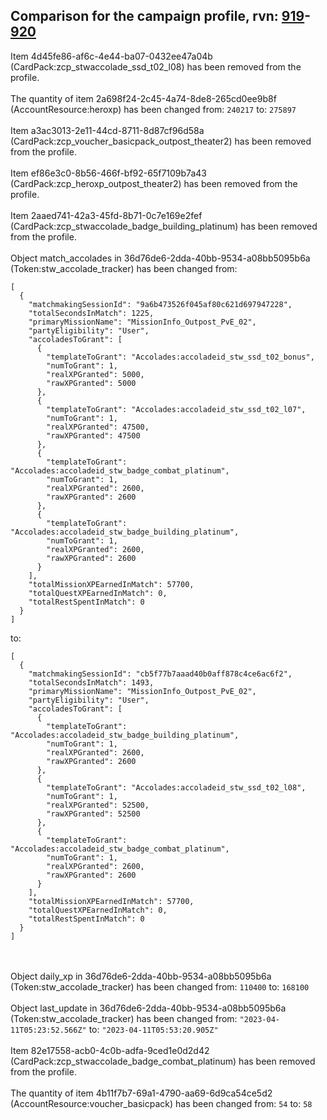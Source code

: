 ## Comparison for the campaign profile, rvn: [919](https://github.com/PRO100KatYT/FortniteProfileRevisions/tree/main/profiles/campaign/919%20campaign.json)-[920](https://github.com/PRO100KatYT/FortniteProfileRevisions/tree/main/profiles/campaign/920%20campaign.json)

Item 4d45fe86-af6c-4e44-ba07-0432ee47a04b (CardPack:zcp_stwaccolade_ssd_t02_l08) has been removed from the profile.
<br><br>
The quantity of item 2a698f24-2c45-4a74-8de8-265cd0ee9b8f (AccountResource:heroxp) has been changed from: `240217` to: `275897`
<br><br>
Item a3ac3013-2e11-44cd-8711-8d87cf96d58a (CardPack:zcp_voucher_basicpack_outpost_theater2) has been removed from the profile.
<br><br>
Item ef86e3c0-8b56-466f-bf92-65f7109b7a43 (CardPack:zcp_heroxp_outpost_theater2) has been removed from the profile.
<br><br>
Item 2aaed741-42a3-45fd-8b71-0c7e169e2fef (CardPack:zcp_stwaccolade_badge_building_platinum) has been removed from the profile.
<br><br>
Object match_accolades in 36d76de6-2dda-40bb-9534-a08bb5095b6a (Token:stw_accolade_tracker) has been changed from:

```
[
  {
    "matchmakingSessionId": "9a6b473526f045af80c621d697947228",
    "totalSecondsInMatch": 1225,
    "primaryMissionName": "MissionInfo_Outpost_PvE_02",
    "partyEligibility": "User",
    "accoladesToGrant": [
      {
        "templateToGrant": "Accolades:accoladeid_stw_ssd_t02_bonus",
        "numToGrant": 1,
        "realXPGranted": 5000,
        "rawXPGranted": 5000
      },
      {
        "templateToGrant": "Accolades:accoladeid_stw_ssd_t02_l07",
        "numToGrant": 1,
        "realXPGranted": 47500,
        "rawXPGranted": 47500
      },
      {
        "templateToGrant": "Accolades:accoladeid_stw_badge_combat_platinum",
        "numToGrant": 1,
        "realXPGranted": 2600,
        "rawXPGranted": 2600
      },
      {
        "templateToGrant": "Accolades:accoladeid_stw_badge_building_platinum",
        "numToGrant": 1,
        "realXPGranted": 2600,
        "rawXPGranted": 2600
      }
    ],
    "totalMissionXPEarnedInMatch": 57700,
    "totalQuestXPEarnedInMatch": 0,
    "totalRestSpentInMatch": 0
  }
]
```

to:

```
[
  {
    "matchmakingSessionId": "cb5f77b7aaad40b0aff878c4ce6ac6f2",
    "totalSecondsInMatch": 1493,
    "primaryMissionName": "MissionInfo_Outpost_PvE_02",
    "partyEligibility": "User",
    "accoladesToGrant": [
      {
        "templateToGrant": "Accolades:accoladeid_stw_badge_building_platinum",
        "numToGrant": 1,
        "realXPGranted": 2600,
        "rawXPGranted": 2600
      },
      {
        "templateToGrant": "Accolades:accoladeid_stw_ssd_t02_l08",
        "numToGrant": 1,
        "realXPGranted": 52500,
        "rawXPGranted": 52500
      },
      {
        "templateToGrant": "Accolades:accoladeid_stw_badge_combat_platinum",
        "numToGrant": 1,
        "realXPGranted": 2600,
        "rawXPGranted": 2600
      }
    ],
    "totalMissionXPEarnedInMatch": 57700,
    "totalQuestXPEarnedInMatch": 0,
    "totalRestSpentInMatch": 0
  }
]
```

<br><br>
Object daily_xp in 36d76de6-2dda-40bb-9534-a08bb5095b6a (Token:stw_accolade_tracker) has been changed from: `110400` to: `168100`
<br><br>
Object last_update in 36d76de6-2dda-40bb-9534-a08bb5095b6a (Token:stw_accolade_tracker) has been changed from: `"2023-04-11T05:23:52.566Z"` to: `"2023-04-11T05:53:20.905Z"`
<br><br>
Item 82e17558-acb0-4c0b-adfa-9ced1e0d2d42 (CardPack:zcp_stwaccolade_badge_combat_platinum) has been removed from the profile.
<br><br>
The quantity of item 4b11f7b7-69a1-4790-aa69-6d9ca54ce5d2 (AccountResource:voucher_basicpack) has been changed from: `54` to: `58`
<br><br>
